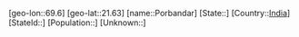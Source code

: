 ﻿---
location: [21.63,69.6]
type: City
SpocWebEntityId: 33460
isDeleted: false
confidential: public
tags:
- geo/City

---

[geo-lon::69.6]
[geo-lat::21.63]
[name::Porbandar]
[State::]
[Country::[India](geo/Continent/Asia/India.md)]
[StateId::]
[Population::]
[Unknown::]

